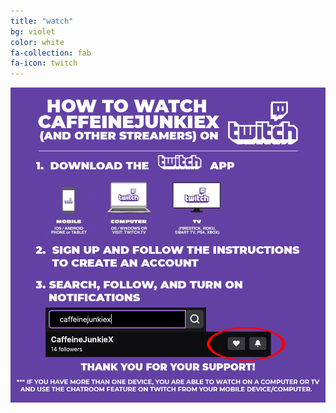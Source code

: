 ```yaml
---
title: "watch"
bg: violet
color: white
fa-collection: fab
fa-icon: twitch
---
```


[![Instructions](img/twitch-instructions.png)](https://stream.cjx.watch)
